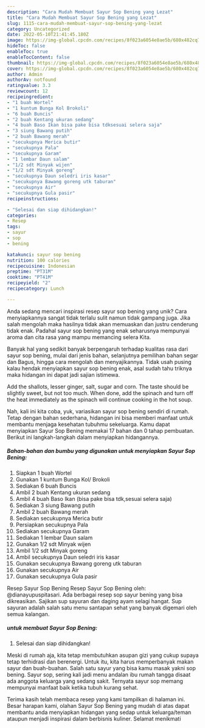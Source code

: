 ```yaml
---
description: "Cara Mudah Membuat Sayur Sop Bening yang Lezat"
title: "Cara Mudah Membuat Sayur Sop Bening yang Lezat"
slug: 1115-cara-mudah-membuat-sayur-sop-bening-yang-lezat
category: Uncategorized
date: 2022-05-10T21:41:45.180Z
image: https://img-global.cpcdn.com/recipes/8f023a6054e8ae5b/680x482cq70/sayur-sop-bening-foto-resep-utama.jpg
hideToc: false
enableToc: true
enableTocContent: false
thumbnail: https://img-global.cpcdn.com/recipes/8f023a6054e8ae5b/680x482cq70/sayur-sop-bening-foto-resep-utama.jpg
cover: https://img-global.cpcdn.com/recipes/8f023a6054e8ae5b/680x482cq70/sayur-sop-bening-foto-resep-utama.jpg
author: Admin
authorAv: notfound
ratingvalue: 3.3
reviewcount: 12
recipeingredient:
- "1 buah Wortel"
- "1 kuntum Bunga Kol Brokoli"
- "6 buah Buncis"
- "2 buah Kentang ukuran sedang"
- "4 buah Baso Ikan bisa pake bisa tdksesuai selera saja"
- "3 siung Bawang putih"
- "2 buah Bawang merah"
- "secukupnya Merica butir"
- "secukupnya Pala"
- "secukupnya Garam"
- "1 lembar Daun salam"
- "1/2 sdt Minyak wijen"
- "1/2 sdt Minyak goreng"
- "secukupnya Daun seledri iris kasar"
- "secukupnya Bawang goreng utk taburan"
- "secukupnya Air"
- "secukupnya Gula pasir"
recipeinstructions:

- "Selesai dan siap dihidangkan!"
categories:
- Resep
tags:
- sayur
- sop
- bening

katakunci: sayur sop bening 
nutrition: 100 calories
recipecuisine: Indonesian
preptime: "PT31M"
cooktime: "PT41M"
recipeyield: "2"
recipecategory: Lunch

---
```





Anda sedang mencari inspirasi resep sayur sop bening yang unik? Cara menyiapkannya sangat tidak terlalu sulit namun tidak gampang juga. Jika salah mengolah maka hasilnya tidak akan memuaskan dan justru cenderung tidak enak. Padahal sayur sop bening yang enak seharusnya mempunyai aroma dan cita rasa yang mampu memancing selera Kita.





Banyak hal yang sedikit banyak berpengaruh terhadap kualitas rasa dari sayur sop bening, mulai dari jenis bahan, selanjutnya pemilihan bahan segar dan Bagus, hingga cara mengolah dan menyajikannya. Tidak usah pusing kalau hendak menyiapkan sayur sop bening enak,      asal sudah tahu triknya maka hidangan ini dapat jadi sajian istimewa.














Add the shallots, lesser ginger, salt, sugar and corn. The taste should be slightly sweet, but not too much. When done, add the spinach and turn off the heat immediately as the spinach will continue cooking in the hot soup.






Nah, kali ini kita coba, yuk, variasikan sayur sop bening sendiri di rumah. Tetap dengan bahan sederhana, hidangan ini bisa memberi manfaat untuk membantu menjaga kesehatan tubuhmu sekeluarga. Kamu dapat menyiapkan Sayur Sop Bening memakai 17 bahan dan 0 tahap pembuatan. Berikut ini langkah-langkah dalam menyiapkan hidangannya.

<!--inarticleads1-->

##### Bahan-bahan dan bumbu yang digunakan untuk menyiapkan Sayur Sop Bening:

1. Siapkan 1 buah Wortel
1. Gunakan 1 kuntum Bunga Kol/ Brokoli
1. Sediakan 6 buah Buncis
1. Ambil 2 buah Kentang ukuran sedang
1. Ambil 4 buah Baso Ikan (bisa pake bisa tdk,sesuai selera saja)
1. Sediakan 3 siung Bawang putih
1. Ambil 2 buah Bawang merah
1. Sediakan secukupnya Merica butir
1. Persiapkan secukupnya Pala
1. Sediakan secukupnya Garam
1. Sediakan 1 lembar Daun salam
1. Gunakan 1/2 sdt Minyak wijen
1. Ambil 1/2 sdt Minyak goreng
1. Ambil secukupnya Daun seledri iris kasar
1. Gunakan secukupnya Bawang goreng utk taburan
1. Gunakan secukupnya Air
1. Gunakan secukupnya Gula pasir


Resep Sayur Sop Bening Resep Sayur Sop Bening oleh: @dianayupuspitasari. Ada berbagai resep sop sayur bening yang bisa dikreasikan. Sajikan sup sayuran dan daging ayam selagi hangat. Sup sayuran adalah salah satu menu santapan sehat yang banyak digemari oleh semua kalangan. 

<!--inarticleads2-->

#####  untuk membuat Sayur Sop Bening:


1. Selesai dan siap dihidangkan!

Meski di rumah aja, kita tetap membutuhkan asupan gizi yang cukup supaya tetap terhidrasi dan berenergi. Untuk itu, kita harus memperbanyak makan sayur dan buah-buahan. Salah satu sayur yang bisa kamu masak yakni sop bening. Sayur sop, sering kali jadi menu andalan ibu rumah tangga disaat ada anggota keluarga yang sedang sakit. Ternyata sayur sop memang mempunyai manfaat baik ketika tubuh kurang sehat. 

Terima kasih telah membaca resep yang kami tampilkan di halaman ini. Besar harapan kami, olahan Sayur Sop Bening yang mudah di atas dapat membantu anda menyiapkan hidangan yang sedap untuk keluarga/teman ataupun menjadi inspirasi dalam berbisnis kuliner. Selamat menikmati

